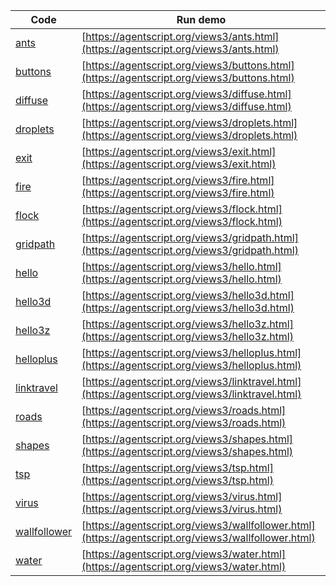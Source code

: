 Code    | Run demo
------- | ------
[ants](https://github.com/backspaces/agentscript/tree/master/views3/ants.html#L1) | [https://agentscript.org/views3/ants.html](https://agentscript.org/views3/ants.html)
[buttons](https://github.com/backspaces/agentscript/tree/master/views3/buttons.html#L1) | [https://agentscript.org/views3/buttons.html](https://agentscript.org/views3/buttons.html)
[diffuse](https://github.com/backspaces/agentscript/tree/master/views3/diffuse.html#L1) | [https://agentscript.org/views3/diffuse.html](https://agentscript.org/views3/diffuse.html)
[droplets](https://github.com/backspaces/agentscript/tree/master/views3/droplets.html#L1) | [https://agentscript.org/views3/droplets.html](https://agentscript.org/views3/droplets.html)
[exit](https://github.com/backspaces/agentscript/tree/master/views3/exit.html#L1) | [https://agentscript.org/views3/exit.html](https://agentscript.org/views3/exit.html)
[fire](https://github.com/backspaces/agentscript/tree/master/views3/fire.html#L1) | [https://agentscript.org/views3/fire.html](https://agentscript.org/views3/fire.html)
[flock](https://github.com/backspaces/agentscript/tree/master/views3/flock.html#L1) | [https://agentscript.org/views3/flock.html](https://agentscript.org/views3/flock.html)
[gridpath](https://github.com/backspaces/agentscript/tree/master/views3/gridpath.html#L1) | [https://agentscript.org/views3/gridpath.html](https://agentscript.org/views3/gridpath.html)
[hello](https://github.com/backspaces/agentscript/tree/master/views3/hello.html#L1) | [https://agentscript.org/views3/hello.html](https://agentscript.org/views3/hello.html)
[hello3d](https://github.com/backspaces/agentscript/tree/master/views3/hello3d.html#L1) | [https://agentscript.org/views3/hello3d.html](https://agentscript.org/views3/hello3d.html)
[hello3z](https://github.com/backspaces/agentscript/tree/master/views3/hello3z.html#L1) | [https://agentscript.org/views3/hello3z.html](https://agentscript.org/views3/hello3z.html)
[helloplus](https://github.com/backspaces/agentscript/tree/master/views3/helloplus.html#L1) | [https://agentscript.org/views3/helloplus.html](https://agentscript.org/views3/helloplus.html)
[linktravel](https://github.com/backspaces/agentscript/tree/master/views3/linktravel.html#L1) | [https://agentscript.org/views3/linktravel.html](https://agentscript.org/views3/linktravel.html)
[roads](https://github.com/backspaces/agentscript/tree/master/views3/roads.html#L1) | [https://agentscript.org/views3/roads.html](https://agentscript.org/views3/roads.html)
[shapes](https://github.com/backspaces/agentscript/tree/master/views3/shapes.html#L1) | [https://agentscript.org/views3/shapes.html](https://agentscript.org/views3/shapes.html)
[tsp](https://github.com/backspaces/agentscript/tree/master/views3/tsp.html#L1) | [https://agentscript.org/views3/tsp.html](https://agentscript.org/views3/tsp.html)
[virus](https://github.com/backspaces/agentscript/tree/master/views3/virus.html#L1) | [https://agentscript.org/views3/virus.html](https://agentscript.org/views3/virus.html)
[wallfollower](https://github.com/backspaces/agentscript/tree/master/views3/wallfollower.html#L1) | [https://agentscript.org/views3/wallfollower.html](https://agentscript.org/views3/wallfollower.html)
[water](https://github.com/backspaces/agentscript/tree/master/views3/water.html#L1) | [https://agentscript.org/views3/water.html](https://agentscript.org/views3/water.html)
